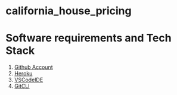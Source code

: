 # california_house_pricing

# Software requirements and Tech Stack

1. [Github Account](https://github.com)
2. [Heroku](https://heroku.com)
3. [VSCodeIDE](https://code.visualstudio.com/)
4. [GitCLI]()